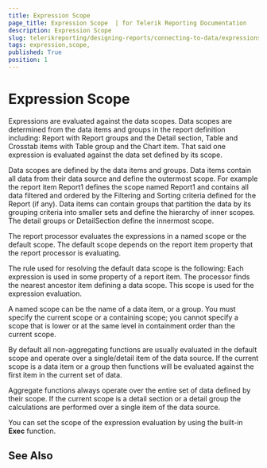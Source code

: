 ```yaml
---
title: Expression Scope 
page_title: Expression Scope  | for Telerik Reporting Documentation
description: Expression Scope 
slug: telerikreporting/designing-reports/connecting-to-data/expressions/expression-scope-
tags: expression,scope,
published: True
position: 1
---
```


# Expression Scope 



Expressions are evaluated against the data scopes. Data scopes are 		determined from the data items and groups in the report definition 		including: Report with Report groups and the Detail section, 		Table and Crosstab items with Table group and the Chart item. That said 		one expression is evaluated against the data set defined by its scope.  		

Data scopes are defined by the data items and groups. Data items 		contain all data from their data source and define the outermost scope. 		For example the report item Report1 defines the scope named Report1 and 		contains all data filtered and ordered by the Filtering and Sorting 		criteria defined for the Report (if any). Data items can contain groups 		that partition the data by its grouping criteria into smaller sets and 		define the hierarchy of inner scopes. The detail groups or DetailSection 		define the innermost scope. 		

The report processor evaluates the expressions in a named scope or 		the default scope. The default scope depends on the report item property 		that the report processor is evaluating. 		

The rule used for resolving the default data scope is the following: 		Each expression is used in some property of a report item. The processor 		finds the nearest ancestor item defining a data scope. This scope is used 		for the expression evaluation.

A named scope can be the name of a data item, or a group. You must 		specify the current scope or a containing scope; you cannot specify a 		scope that is lower or at the same level in containment order than the 		current scope.

By default all non-aggregating functions are usually evaluated in 		the default scope and operate over a single/detail item of the data  		source. If the current scope is a data item or a group then functions 		will be evaluated against the first item in the current set of data. 		

Aggregate functions always operate over the entire set of data 		defined by their scope. If the current scope is a detail section or a 		detail group the calculations are performed over a single item of the 		data source. 		

You can set the scope of the expression evaluation by using the 		built-in __Exec__  function.

## See Also

